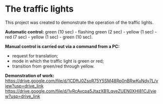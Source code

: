 # The traffic lights

This project was created to demonstrate the operation of the traffic lights.

**Automatic control:** green (10 sec) - flashing green (2 sec) - yellow (1 sec) - red (7 sec) - yellow (1 sec) - green (10 sec).

**Manual control is carried out via a command from a PC:**
+ request for translation;
+ mode in which the traffic light is green or red;
+ transition from green/red through yellow.

**Demonstration of work:** https://drive.google.com/file/d/1CDftJ0ZsoR75Y5SM48Rp0nBRwKuNdy7L/view?usp=drive_link
https://drive.google.com/file/d/1vRcAvcpa5JtazXB1LqveZUEN0XHl81CJ/view?usp=drive_link
